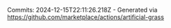 Commits: 2024-12-15T22:11:26.218Z - Generated via https://github.com/marketplace/actions/artificial-grass
<br>
